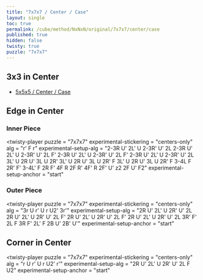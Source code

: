 ```yaml
---
title: "7x7x7 / Center / Case"
layout: single
toc: true
permalink: /cube/method/NxNxN/original/7x7x7/center/case
published: true
hidden: false
twisty: true
puzzle: "7x7x7"
---
```

<span id="cube" puzzle="{{page.puzzle}}"></span>

<head>
  <base target="_blank">
</head>




## 3x3 in Center

- [5x5x5 / Center / Case](/cube/method/NxNxN/original/5x5x5/center/case)



## Edge in Center

### Inner Piece

<twisty-player
  puzzle                    = "7x7x7"
  experimental-stickering   = "centers-only"
  alg                       = "r' F r"
  experimental-setup-alg    = "2-3R U' 2L' U 2-3R' U' 2L 2-3R U' 2L' U 2-3R' U' 2L F' 2-3R U' 2L' U 2-3R' U' 2L F' 2-3R U' 2L' U 2-3R' U' 2L 3L' U 2R U' 3L U 2R' 3L' U 2R U' 3L U 2R' F 3L' U 2R U' 3L U 2R' F 3-4L F 2R' F' 3-4L' F 2R F' 4F R 2F R' 4F' R 2F' U' z2 2F U' F2"
  experimental-setup-anchor = "start"
></twisty-player>

### Outer Piece

<twisty-player
  puzzle                    = "7x7x7"
  experimental-stickering   = "centers-only"
  alg                       = "3r U r' U r U2' 3r'"
  experimental-setup-alg    = "2R U' 2L' U 2R' U' 2L 2R U' 2L' U 2R' U' 2L F' 2R U' 2L' U 2R' U' 2L F' 2R U' 2L' U 2R' U' 2L 3R' F' 2L F 3R F' 2L' F 2B U' 2B' U'"
  experimental-setup-anchor = "start"
></twisty-player>


## Corner in Center

<twisty-player
  puzzle                    = "7x7x7"
  experimental-stickering   = "centers-only"
  alg                       = "r U r' U r U2' r'"
  experimental-setup-alg    = "2R U' 2L' U 2R' U' 2L F U2"
  experimental-setup-anchor = "start"
></twisty-player>
